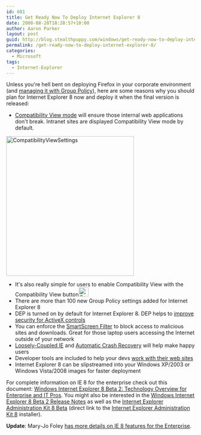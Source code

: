 ```yaml
---
id: 681
title: Get Ready Now To Deploy Internet Explorer 8
date: 2008-08-28T18:28:57+10:00
author: Aaron Parker
layout: post
guid: http://blog.stealthpuppy.com/windows/get-ready-now-to-deploy-internet-explorer-8
permalink: /get-ready-now-to-deploy-internet-explorer-8/
categories:
  - Microsoft
tags:
  - Internet-Explorer
---
```

Unless you're hell bent on deploying Firefox in your corporate environment (and [managing it with Group Policy](http://www.frontmotion.com/Firefox/fmfirefox.htm)), here are some reasons why you should plan for Internet Explorer 8 now and deploy it when the final version is released:

  * [Compatibility View mode](http://blogs.msdn.com/ie/archive/2008/08/27/introducing-compatibility-view.aspx) will ensure those internal web applications don't break. Intranet sites are displayed Compatibility View mode by default. 

<img title="CompatibilityViewSettings" border="0" alt="CompatibilityViewSettings" src="https://stealthpuppy.com/media/2008/08/compatibilityviewsettings.png" width="341" height="373" /> 

  * It's also really simple for users to enable Compatibility View with the Compatibility View button<img title="CompatibilityViewButton" border="0" alt="CompatibilityViewButton" src="https://stealthpuppy.com/media/2008/08/compatibilityviewbutton.png" width="26" height="24" /> 
  * There are more than 100 new Group Policy settings added for Internet Explorer 8 
  * DEP is turned on by default for Internet Explorer 8. DEP helps to [improve security for ActiveX controls](http://arstechnica.com/news.ars/post/20080511-ie8-to-boost-activex-security-on-vista.html) 
  * You can enforce the [SmartScreen Filter](http://blogs.msdn.com/ie/archive/2008/07/02/ie8-security-part-iii-smartscreen-filter.aspx) to block access to malicious sites and downloads. Great for those laptop users accessing the Internet outside of your network 
  * [Loosely-Coupled IE](http://blogs.msdn.com/ie/archive/2008/03/11/ie8-and-loosely-coupled-ie-lcie.aspx) and [Automatic Crash Recovery](http://blogs.msdn.com/ie/archive/2008/07/28/ie8-and-reliability.aspx) will help make happy users 
  * Developer tools are included to help your devs [work with their web sites](http://www.microsoft.com/windows/internet-explorer/beta/readiness/developers.aspx) 
  * Internet Explorer 8 can be slipstreamed into your Windows XP/2003 or Windows Vista/2008 images for faster deployment 

For complete information on IE 8 for the enterprise check out this document: [Windows Internet Explorer 8 Beta 2: Technology Overview for Enterprise and IT Pros](http://www.microsoft.com/downloads/details.aspx?FamilyID=bc9c6664-8782-4851-a932-359ce8b5bdb5&DisplayLang=en). You might also be interested in the [Windows Internet Explorer 8 Beta 2 Release Notes](http://support.microsoft.com/kb/949787) as well as the [Internet Explorer Administration Kit 8 Beta](http://www.microsoft.com/downloads/details.aspx?FamilyID=65033653-2721-4232-84e1-bf863631ba47&DisplayLang=en) (direct link to the [Internet Explorer Administration Kit 8](http://download.microsoft.com/download/8/1/d/81dac007-f643-4526-94eb-b078bc1d6ce5/WIN32_XP\ENU\ieak.msi) installer).

**Update**: Mary-Jo Foley [has more details on IE 8 features for the Enterprise](http://blogs.zdnet.com/microsoft/?p=1558).